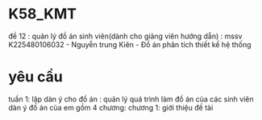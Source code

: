 # K58_KMT
đề 12 : quản lý đồ án sinh viên(dành cho giảng viên hướng dẫn)  : mssv K225480106032 - Nguyễn trung Kiên - Đồ án phân tích thiết kế hệ thống 
# yêu cầu 
tuần 1: 
lập dàn ý cho đồ án : quản lý quá trình làm đồ án của các sinh viên 
dàn ý đồ án của em gồm 4 chương:
chương 1: giới thiệu đề tài 
    



